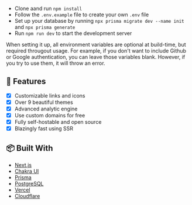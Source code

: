 - Clone aand run `npm install`
- Follow the `.env.example` file to create your own `.env` file
- Set up your database by running `npx prisma migrate dev --name init` and `npx prisma generate`
- Run `npm run dev` to start the development server

When setting it up, all environment variables are optional at build-time, but required througout usage. For example, if you don't want to include Github or Google authentication, you can leave those variables blank. However, if you try to use them, it will throw an error.

## 📝 Features

- [x] Customizable links and icons
- [x] Over 9 beautiful themes
- [x] Advanced analytic engine
- [x] Use custom domains for free
- [x] Fully self-hostable and open source
- [x] Blazingly fast using SSR

## 📦 Built With

- [Next.js](https://nextjs.org/)
- [Chakra UI](https://chakra-ui.com/)
- [Prisma](https://prisma.io/)
- [PostgreSQL](https://www.postgresql.org/)
- [Vercel](https://vercel.com/)
- [Cloudflare](https://cloudflare.com/)

